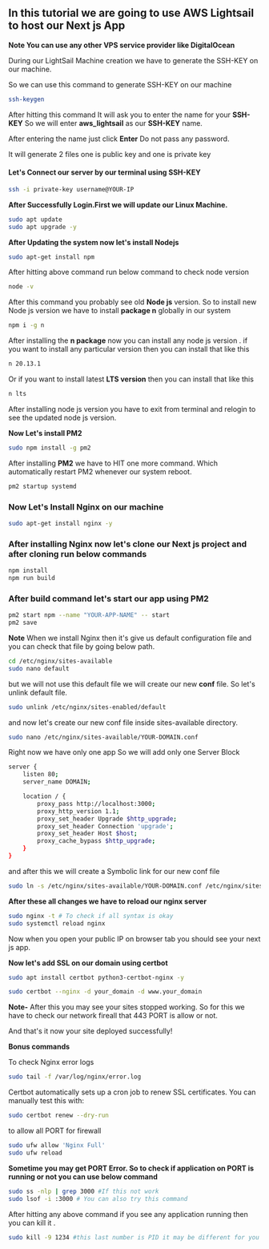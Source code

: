 ## In this tutorial we are going to use AWS Lightsail to host our Next js App

**Note You can use any other VPS service provider like DigitalOcean**

During our LightSail Machine creation we have to generate the SSH-KEY on our machine.

So we can use this command to generate SSH-KEY on our machine

```bash
ssh-keygen
```
After hitting this command It will ask you to enter the name for your **SSH-KEY** So we will enter **aws_lightsail** as our **SSH-KEY** name.

After entering the name just click **Enter** Do not pass any password.

It will generate 2 files one is public key and one is private key

#### Let's Connect our server by our terminal using SSH-KEY

```bash
ssh -i private-key username@YOUR-IP
```
**After Successfully Login.First we will update our Linux Machine.**

```bash
sudo apt update
sudo apt upgrade -y
```
**After Updating the system now let's install Nodejs**

```bash
sudo apt-get install npm
```

After hitting above command run below command to check node version
```bash
node -v
```
After this command you probably see old **Node js** version.
So to install new Node js version we have to install **package n** globally in our system

```bash
npm i -g n
```
After installing the **n package** now you can install any node js version . if you want to install any particular version then you can install that like this

```bash
n 20.13.1
```

Or if you want to install latest **LTS version** then you can install that like this
```bash
n lts
```
After installing node js version you have to exit from terminal and relogin to see the updated node js version.

**Now Let's install PM2**

```bash
sudo npm install -g pm2
```

After installing **PM2** we have to HIT one more command. Which automatically restart PM2 whenever our system reboot.

```bash
pm2 startup systemd
```

### Now Let's Install Nginx on our machine

```bash
sudo apt-get install nginx -y
```

### After installing Nginx now let's clone our Next js project and after cloning run below commands

```bash
npm install
npm run build
```

### After build command let's start our app using PM2
```bash
pm2 start npm --name "YOUR-APP-NAME" -- start
pm2 save
```

**Note** When we install Nginx then it's give us default configuration file and you can check that file by going below path.

```bash
cd /etc/nginx/sites-available
sudo nano default
```
but we will not use this default file we will create our new **conf** file. So let's unlink default file.

```bash
sudo unlink /etc/nginx/sites-enabled/default
```
and now let's create our new conf file inside sites-available directory.

```bash
sudo nano /etc/nginx/sites-available/YOUR-DOMAIN.conf
```
Right now we have only one app So we will add only one Server Block
```bash
server {
    listen 80;
    server_name DOMAIN;

    location / {
        proxy_pass http://localhost:3000;
        proxy_http_version 1.1;
        proxy_set_header Upgrade $http_upgrade;
        proxy_set_header Connection 'upgrade';
        proxy_set_header Host $host;
        proxy_cache_bypass $http_upgrade;
    }
}
```

and after this we will create a Symbolic link for our new conf file
```bash
sudo ln -s /etc/nginx/sites-available/YOUR-DOMAIN.conf /etc/nginx/sites-enabled/
```
**After these all changes we have to reload our nginx server**

```bash
sudo nginx -t # To check if all syntax is okay
sudo systemctl reload nginx
```
Now when you open your public IP on browser tab you should see your next js app.

**Now let's add SSL on our domain using certbot**
```bash
sudo apt install certbot python3-certbot-nginx -y
```
```bash
sudo certbot --nginx -d your_domain -d www.your_domain
```

**Note-** After this you may see your sites stopped working. So for this we have to check our network fireall that 443 PORT is allow or not.

And that's it now your site deployed successfully!

**Bonus commands**

To check Nginx error logs
```bash
sudo tail -f /var/log/nginx/error.log
```

Certbot automatically sets up a cron job to renew SSL certificates. You can manually test this with:
```bash
sudo certbot renew --dry-run
```

to allow all PORT for firewall

```bash
sudo ufw allow 'Nginx Full'
sudo ufw reload
```
**Sometime you may get PORT Error. So to check if application on PORT is running or not you can use below command**

```bash
sudo ss -nlp | grep 3000 #If this not work
sudo lsof -i :3000 # You can also try this command
```

After hitting any above command if you see any application running then you can kill it .

```bash
sudo kill -9 1234 #this last number is PID it may be different for you
```